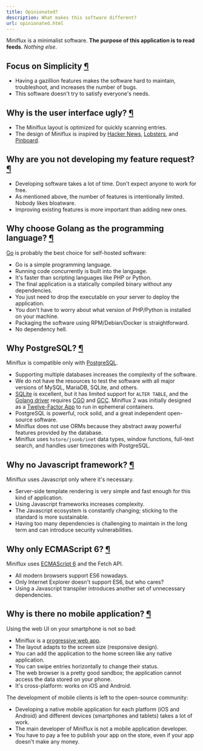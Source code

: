 ```yaml
---
title: Opinionated?
description: What makes this software different?
url: opinionated.html
---
```


Miniflux is a minimalist software. **The purpose of this application is to read feeds**. _Nothing else_.

<h2 id="simplicity">Focus on Simplicity <a class="anchor" href="#simplicity" title="Permalink">¶</a></h2>

- Having a gazillion features makes the software hard to maintain, troubleshoot, and increases the number of bugs.
- This software doesn't try to satisfy everyone's needs.

<h2 id="ui">Why is the user interface ugly? <a class="anchor" href="#ui" title="Permalink">¶</a></h2>

- The Miniflux layout is optimized for quickly scanning entries.
- The design of Miniflux is inspired by [Hacker News](https://news.ycombinator.com/), [Lobsters](https://lobste.rs/), and [Pinboard](https://pinboard.in/).

<h2 id="feature-request">Why are you not developing my feature request? <a class="anchor" href="#feature-request" title="Permalink">¶</a></h2>

- Developing software takes a lot of time. Don't expect anyone to work for free.
- As mentioned above, the number of features is intentionally limited. Nobody likes bloatware.
- Improving existing features is more important than adding new ones.

<h2 id="golang">Why choose Golang as the programming language? <a class="anchor" href="#golang" title="Permalink">¶</a></h2>

[Go](https://golang.org/) is probably the best choice for self-hosted software:

- Go is a simple programming language.
- Running code concurrently is built into the language.
- It's faster than scripting languages like PHP or Python.
- The final application is a statically compiled binary without any dependencies.
- You just need to drop the executable on your server to deploy the application.
- You don't have to worry about what version of PHP/Python is installed on your machine.
- Packaging the software using RPM/Debian/Docker is straightforward.
- No dependency hell.

<h2 id="postgresql">Why PostgreSQL? <a class="anchor" href="#postgresql" title="Permalink">¶</a></h2>

Miniflux is compatible only with [PostgreSQL](https://www.postgresql.org/).

- Supporting multiple databases increases the complexity of the software.
- We do not have the resources to test the software with all major versions of MySQL, MariaDB, SQLite, and others.
- [SQLite](https://www.sqlite.org/) is excellent, but it has limited support for `ALTER TABLE`, and the [Golang driver](https://github.com/mattn/go-sqlite3) requires [CGO](https://golang.org/cmd/cgo/) and [GCC](https://gcc.gnu.org/). Miniflux 2 was initially designed as a [Twelve-Factor App](https://12factor.net/) to run in ephemeral containers.
- PostgreSQL is powerful, rock solid, and a great independent open-source software.
- Miniflux does not use ORMs because they abstract away powerful features provided by the database.
- Miniflux uses `hstore/jsonb/inet` data types, window functions, full-text search, and handles user timezones with PostgreSQL.

<h2 id="js-framework">Why no Javascript framework? <a class="anchor" href="#js-framework" title="Permalink">¶</a></h2>

Miniflux uses Javascript only where it's necessary.

- Server-side template rendering is very simple and fast enough for this kind of application.
- Using Javascript frameworks increases complexity.
- The Javascript ecosystem is constantly changing; sticking to the standard is more sustainable.
- Having too many dependencies is challenging to maintain in the long term and can introduce security vulnerabilities.

<h2 id="es6">Why only ECMAScript 6? <a class="anchor" href="#es6" title="Permalink">¶</a></h2>

Miniflux uses [ECMAScript 6](https://en.wikipedia.org/wiki/ECMAScript_version_history#6th_Edition_%E2%80%93_ECMAScript_2015) and the Fetch API.

- All modern browsers support ES6 nowadays.
- Only Internet Explorer doesn't support ES6, but who cares?
- Using a Javascript transpiler introduces another set of unnecessary dependencies.

<h2 id="mobile-app">Why is there no mobile application? <a class="anchor" href="#mobile-app" title="Permalink">¶</a></h2>

Using the web UI on your smartphone is not so bad:

- Miniflux is a [progressive web app](https://developer.mozilla.org/en-US/docs/Web/Progressive_web_apps).
- The layout adapts to the screen size (responsive design).
- You can add the application to the home screen like any native application.
- You can swipe entries horizontally to change their status.
- The web browser is a pretty good sandbox; the application cannot access the data stored on your phone.
- It's cross-platform: works on iOS and Android.

The development of mobile clients is left to the open-source community:

- Developing a native mobile application for each platform (iOS and Android) and different devices (smartphones and tablets) takes a lot of work.
- The main developer of Miniflux is not a mobile application developer.
- You have to pay a fee to publish your app on the store, even if your app doesn't make any money.
